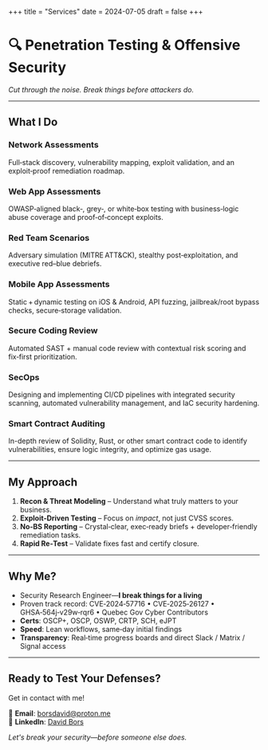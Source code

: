 +++
title = "Services"
date = 2024-07-05
draft = false
+++

# 🔍 Penetration Testing & Offensive Security
*Cut through the noise. Break things before attackers do.*

---

## What I Do  

### **Network Assessments**  
Full‑stack discovery, vulnerability mapping, exploit validation, and an exploit‑proof remediation roadmap.  

### **Web App Assessments**  
OWASP‑aligned black‑, grey‑, or white‑box testing with business‑logic abuse coverage and proof‑of‑concept exploits.  

### **Red Team Scenarios**  
Adversary simulation (MITRE ATT&CK), stealthy post‑exploitation, and executive red–blue debriefs.  

### **Mobile App Assessments**  
Static + dynamic testing on iOS & Android, API fuzzing, jailbreak/root bypass checks, secure‑storage validation.  

### **Secure Coding Review**  
Automated SAST + manual code review with contextual risk scoring and fix‑first prioritization.  

### **SecOps**  
Designing and implementing CI/CD pipelines with integrated security scanning, automated vulnerability management, and IaC security hardening.  

### **Smart Contract Auditing**  
In-depth review of Solidity, Rust, or other smart contract code to identify vulnerabilities, ensure logic integrity, and optimize gas usage.  

---

## My Approach  
1. **Recon & Threat Modeling** – Understand what truly matters to your business.  
2. **Exploit‑Driven Testing** – Focus on *impact*, not just CVSS scores.  
3. **No‑BS Reporting** – Crystal‑clear, exec‑ready briefs + developer‑friendly remediation tasks.  
4. **Rapid Re‑Test** – Validate fixes fast and certify closure.  

---

## Why Me?  
* Security Research Engineer—**I break things for a living**  
* Proven track record: CVE‑2024‑57716 • CVE‑2025‑26127 • GHSA‑564j‑v29w‑rqr6 • Quebec Gov Cyber Contributors  
* **Certs**: OSCP+, OSCP, OSWP, CRTP, SCH, eJPT  
* **Speed**: Lean workflows, same‑day initial findings  
* **Transparency**: Real‑time progress boards and direct Slack / Matrix / Signal access  

---

## Ready to Test Your Defenses?  

Get in contact with me!

📧 **Email**: [borsdavid@proton.me](mailto:borsdavid@proton.me)  
🔗 **LinkedIn**: [David Bors](https://www.linkedin.com/in/davidxbors)  

*Let's break your security—before someone else does.*
